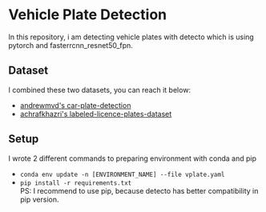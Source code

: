 # Vehicle Plate Detection
In this repository, i am detecting vehicle plates with detecto which is using pytorch and fasterrcnn_resnet50_fpn.

## Dataset

I combined these two datasets, you can reach it below:<br>
- <a href="https://www.kaggle.com/andrewmvd/car-plate-detection">andrewmvd's car-plate-detection</a><br>
- <a href="https://www.kaggle.com/achrafkhazri/labeled-licence-plates-dataset">achrafkhazri's labeled-licence-plates-dataset</a><br>

## Setup

I wrote 2 different commands to preparing environment with conda and pip<br>
- `conda env update -n [ENVIRONMENT_NAME] --file vplate.yaml`
- `pip install -r requirements.txt`
<br>PS: I recommend to use pip, because detecto has better compatibility in pip version.

## 
